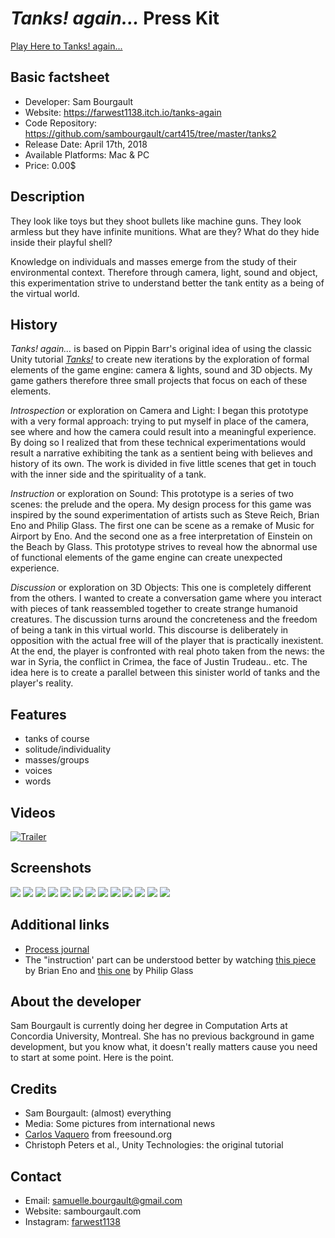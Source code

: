 # *Tanks! again...* Press Kit

[Play Here to Tanks! again...](https://farwest1138.itch.io/tanks-again)

## Basic factsheet
- Developer: Sam Bourgault
- Website: https://farwest1138.itch.io/tanks-again
- Code Repository: https://github.com/sambourgault/cart415/tree/master/tanks2
- Release Date: April 17th, 2018
- Available Platforms: Mac & PC
- Price: 0.00$

## Description

They look like toys but they shoot bullets like machine guns. They look armless but they have infinite munitions. What are they? What do they hide inside their playful shell?

Knowledge on individuals and masses emerge from the study of their environmental context. Therefore through camera, light, sound and object, this experimentation strive to understand better the tank entity as a being of the virtual world.


## History

*Tanks! again...* is based on Pippin Barr's original idea of using the classic Unity tutorial [*Tanks!*](https://unity3d.com/learn/tutorials/s/tanks-tutorial) to create new iterations by the exploration of formal elements of the game engine: camera & lights, sound and 3D objects. My game gathers therefore three small projects that focus on each of these elements.

 *Introspection* or exploration on Camera and Light: I began this prototype with a very formal approach: trying to put myself in place of the camera, see where and how the camera could result into a meaningful experience. By doing so I realized that from these technical experimentations would result a narrative exhibiting the tank as a sentient being with believes and history of its own. The work is divided in five little scenes that get in touch with the inner side and the spirituality of a tank.

*Instruction* or exploration on Sound: This prototype is a series of two scenes: the prelude and the opera. My design process for this game was inspired by the sound experimentation of artists such as Steve Reich, Brian Eno and Philip Glass. The first one can be scene as a remake of Music for Airport by Eno. And the second one as a free interpretation of Einstein on the Beach by Glass. This prototype strives to reveal how the abnormal use of functional elements of the game engine can create unexpected experience.

*Discussion* or exploration on 3D Objects: This one is completely different from the others. I wanted to create a conversation game where you interact with pieces of tank reassembled together to create strange humanoid creatures. The discussion turns around the concreteness and the freedom of being a tank in this virtual world. This discourse is deliberately in opposition with the actual free will of the player that is practically inexistent. At the end, the player is confronted with real photo taken from the news: the war in Syria, the conflict in Crimea, the face of Justin Trudeau.. etc. The idea here is to create a parallel between this sinister world of tanks and the player's reality.


## Features
- tanks of course
- solitude/individuality
- masses/groups
- voices
- words

## Videos
[![Trailer](https://img.vimeo.com/265254556/0.jpg)](https://vimeo.com/265254556)


## Screenshots
![](https://github.com/sambourgault/tanksagain/blob/master/Images/img1.png)
![](https://github.com/sambourgault/tanksagain/blob/master/Images/img2.png)
![](https://github.com/sambourgault/tanksagain/blob/master/Images/img3.png)
![](https://github.com/sambourgault/tanksagain/blob/master/Images/img4.png)
![](https://github.com/sambourgault/tanksagain/blob/master/Images/img5.png)
![](https://github.com/sambourgault/tanksagain/blob/master/Images/img6.png)
![](https://github.com/sambourgault/tanksagain/blob/master/Images/img7.png)
![](https://github.com/sambourgault/tanksagain/blob/master/Images/img8.png)
![](https://github.com/sambourgault/tanksagain/blob/master/Images/img9.png)
![](https://github.com/sambourgault/tanksagain/blob/master/Images/img10.png)
![](https://github.com/sambourgault/tanksagain/blob/master/Images/img11.png)
![](https://github.com/sambourgault/tanksagain/blob/master/Images/img12.png)
![](https://github.com/sambourgault/tanksagain/blob/master/Images/img13.png)


## Additional links
- [Process journal](https://github.com/sambourgault/cart415)
- The "instruction' part can be understood better by watching [this piece]() by Brian Eno and [this one]() by Philip Glass


## About the developer

Sam Bourgault is currently doing her degree in Computation Arts at Concordia University, Montreal. She has no previous background in game development, but you know what, it doesn't really matters cause you need to start at some point. Here is the point.


## Credits

- Sam Bourgault: (almost) everything
- Media: Some pictures from international news
- [Carlos Vaquero](https://freesound.org/people/Carlos_Vaquero/) from freesound.org
- Christoph Peters et al., Unity Technologies: the original tutorial



## Contact
- Email: samuelle.bourgault@gmail.com
- Website: sambourgault.com
- Instagram: [farwest1138](https://www.instagram.com/farwest1138/)

